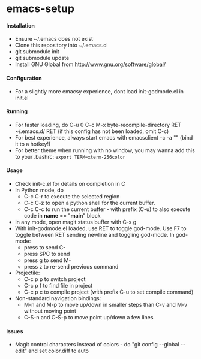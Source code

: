 # emacs-setup

#### Installation
- Ensure ~/.emacs does not exist
- Clone this repository into ~/.emacs.d
- git submodule init
- git submodule update
- Install GNU Global from http://www.gnu.org/software/global/

#### Configuration
- For a slightly more emacsy experience, dont load init-godmode.el in init.el

#### Running
- For faster loading, do C-u 0 C-c M-x byte-recompile-directory RET ~/.emacs.d/ RET (if this config has not been loaded, omit C-c)
- For best experience, always start emacs with emacsclient -c -a "" (bind it to a hotkey!)
- For better theme when running with no window, you may wanna add this to your .bashrc: `export TERM=xterm-256color`

#### Usage
- Check init-c.el for details on completion in C
- In Python mode, do
  - C-c C-r to execute the selected region
  - C-c C-z to open a python shell for the current buffer.
  - C-c C-c to run the current buffer - with prefix (C-u) to also execute code in __name__ == "__main__" block
- In any mode, open magit status buffer with C-x g
- With init-godmode.el loaded, use RET to toggle god-mode. Use F7 to toggle between RET sending newline and toggling god-mode. In god-mode:
  - press <key> to send C-<key>
  - press SPC <key> to send <key>
  - press g <key> to send M-<key>
  - press z to re-send previous command
- Projectile:
  - C-c p p to switch project
  - C-c p f to find file in project
  - C-c p c to compile project (with prefix C-u to set compile command)
- Non-standard navigation bindings:
  - M-n and M-p to move up/down in smaller steps than C-v and M-v without moving point
  - C-S-n and C-S-p to move point up/down a few lines

#### Issues
- Magit control characters instead of colors - do "git config --global --edit" and set color.diff to auto

